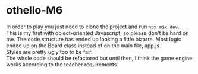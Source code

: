 # othello-M6
In order to play you just need to clone the project and run ```npx mix dev```.<br>
This is my first with object-oriented Javascript, so please don't be hard on me. The code structure has ended up looking a little bizarre. Most logic ended up on the Board class instead of on the main file, app.js.<br>
Styles are pretty ugly too to be fair. <br>
The whole code should be refactored but until then, I think the game engine works according to the teacher requirements.
